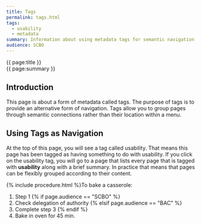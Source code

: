 ```yaml
---
title: Tags
permalink: tags.html
tags:  
  - usability
  - metadata
summary: Information about using metadata tags for semantic navigation.
audience: SCBO
---
```


{{ page:title }}  
{{ page:summary }}  


## Introduction  
This page is about a form of metadata called tags. The purpose of tags is to provide an alternative form of navigation. Tags allow you to group pages through semantic connections rather than their location within a menu.  

## Using Tags as Navigation  
At the top of this page, you will see a tag called usability. That means this page has been tagged as having something to do with usability. If you click on the usability tag, you will go to a page that lists every page that is tagged with **usability** along with a brief summary. In practice that means that pages can be flexibly grouped according to their content.

{% include procedure.html %}To bake a casserole:

1. Step 1
{% if page.audience == "SCBO" %}
2. Check delegation of authority
{% elsif page.audience == "BAC" %}
3. Complete step 3
{% endif %}
4. Bake in oven for 45 min.

